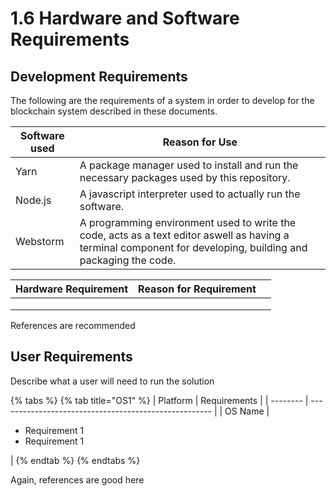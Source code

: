# 1.6 Hardware and Software Requirements

## Development Requirements

The following are the requirements of a system in order to develop for the blockchain system described in these documents.&#x20;

| Software used | Reason for Use                                                                                                                                                 |
| ------------- | -------------------------------------------------------------------------------------------------------------------------------------------------------------- |
| Yarn          | A package manager used to install and run the necessary packages used by this repository.                                                                      |
| Node.js       | A javascript interpreter used to actually run the software.                                                                                                    |
| Webstorm      | A programming environment used to write the code, acts as a text editor aswell as having a terminal component for developing, building and packaging the code. |



| Hardware Requirement | Reason for Requirement |   |
| -------------------- | ---------------------- | - |
|                      |                        |   |
|                      |                        |   |
|                      |                        |   |

References are recommended

## User Requirements

Describe what a user will need to run the solution

{% tabs %}
{% tab title="OS1" %}
| Platform | Requirements                                          |
| -------- | ----------------------------------------------------- |
| OS Name  | <ul><li>Requirement 1</li><li>Requirement 1</li></ul> |
{% endtab %}
{% endtabs %}

Again, references are good here
